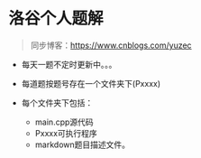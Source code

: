 # 洛谷个人题解

> 同步博客：https://www.cnblogs.com/yuzec

- 每天一题不定时更新中。。。

- 每道题按题号存在一个文件夹下(Pxxxx)

- 每个文件夹下包括：
  - main.cpp源代码
  - Pxxxx可执行程序
  - markdown题目描述文件。


